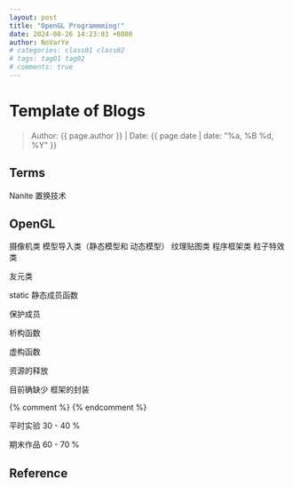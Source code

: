 ```yaml
---
layout: post
title: "OpenGL Programmming!"
date: 2024-08-26 14:23:03 +0800
author: NoVarYe
# categories: class01 class02
# tags: tag01 tag02
# comments: true
---
```


# Template of Blogs

> Author: {{ page.author }} | Date: {{ page.date |  date: "%a, %B  %d, %Y" }}

## Terms

Nanite 置换技术


## OpenGL 
摄像机类 模型导入类（静态模型和 动态模型）
纹理贴图类 程序框架类 粒子特效类

友元类

static 静态成员函数

保护成员

析构函数

虚构函数

资源的释放

目前确缺少 框架的封装

{% comment %}  {% endcomment %}

平时实验 30 - 40 %

期末作品 60 - 70 %


## Reference
